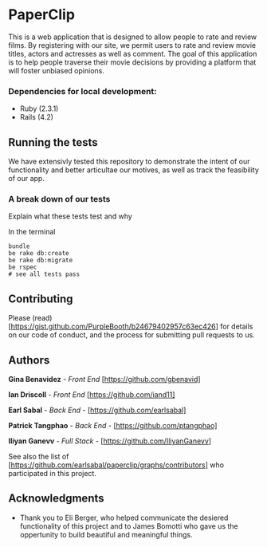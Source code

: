 # PaperClip

This is a web application that is designed to allow people to rate and review films. By registering with our site, we permit users to rate and review movie titles, actors and actresses as well as comment. The goal of this application is to help people traverse their movie decisions by providing a platform that will foster unbiased opinions. 

### Dependencies for local development:

* Ruby (2.3.1)
* Rails (4.2)

## Running the tests

We have extensivly tested this repository to demonstrate the intent of our functionality and better articultae our motives, as well as track the feasibility of our app. 

### A break down of our tests

Explain what these tests test and why

In the terminal
```
bundle
be rake db:create
be rake db:migrate
be rspec
# see all tests pass
```

## Contributing

Please (read)[https://gist.github.com/PurpleBooth/b24679402957c63ec426] for details on our code of conduct, and the process for submitting pull requests to us.


## Authors

**Gina Benavidez** - *Front End*
[https://github.com/gbenavid]

**Ian Driscoll** - *Front End*
[https://github.com/iand11]

**Earl Sabal** - *Back End* - 
[https://github.com/earlsabal]

**Patrick Tangphao** - *Back End* - 
[https://github.com/ptangphao]

**Iliyan Ganevv** - *Full Stack* -
[https://github.com/IliyanGanevv]

See also the list of [https://github.com/earlsabal/paperclip/graphs/contributors] who participated in this project.

## Acknowledgments

* Thank you to Eli Berger, who helped communicate the desiered functionality of this project and to James Bomotti who gave us the oppertunity to build beautiful and meaningful things.
